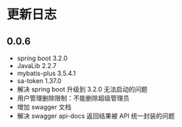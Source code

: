# 更新日志

## 0.0.6

- spring boot 3.2.0
- JavaLib 2.2.7
- mybatis-plus 3.5.4.1
- sa-token 1.37.0
- 解决 spring boot 升级到 3.2.0 无法启动的问题
- 用户管理删除限制：不能删除超级管理员
- 增加 swagger 文档
- 解决 swagger api-docs 返回结果被 API 统一封装的问题

